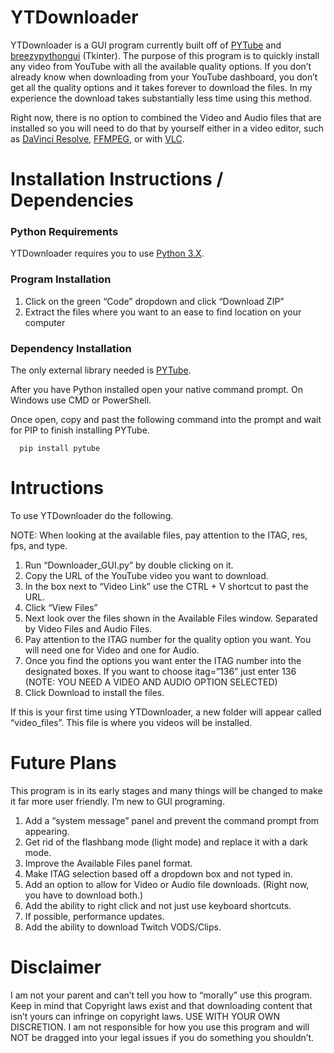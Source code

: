 # YTDownloader
YTDownloader is a GUI program currently built off of [PYTube](https://github.com/pytube/pytube) and [breezypythongui](https://lambertk.academic.wlu.edu/breezypythongui/) (Tkinter). The purpose of this program is to quickly install any video from YouTube with all the available quality options. If you don’t already know when downloading from your YouTube dashboard, you don’t get all the quality options and it takes forever to download the files. In my experience the download takes substantially less time using this method.

Right now, there is no option to combined the Video and Audio files that are installed so you will need to do that by yourself either in a video editor, such as [DaVinci Resolve](https://www.blackmagicdesign.com/products/davinciresolve), [FFMPEG](https://ffmpeg.org/), or with [VLC](https://wiki.videolan.org/VLC_HowTo/Play_an_external_audio_track_for_a_video/). 


# Installation Instructions / Dependencies 

### Python Requirements
YTDownloader requires you to use [Python 3.X](https://www.python.org/).

### Program Installation
1.	Click on the green “Code” dropdown and click “Download ZIP”
2.	Extract the files where you want to an ease to find location on your computer
### Dependency Installation
The only external library needed is [PYTube](https://github.com/pytube/pytube).

After you have Python installed open your native command prompt. On Windows use CMD or PowerShell. 

Once open, copy and past the following command into the prompt and wait for PIP to finish installing PYTube.


      pip install pytube


# Intructions
To use YTDownloader do the following.

NOTE: When looking at the available files, pay attention to the ITAG, res, fps, and type.

1.	Run “Downloader_GUI.py” by double clicking on it.  
2.	Copy the URL of the YouTube video you want to download.
3.	In the box next to “Video Link” use the CTRL + V shortcut to past the URL.
4.	Click “View Files”
5.	Next look over the files shown in the Available Files window. Separated by Video Files  and Audio Files.
6.	Pay attention to the ITAG number for the quality option you want. You will need one for Video and one for Audio.
7.	Once you find the options you want enter the ITAG number into the designated boxes. If you want to choose itag=”136” just enter 136 (NOTE: YOU NEED A VIDEO AND AUDIO OPTION SELECTED)
8.	Click Download to install the files.

If this is your first time using YTDownloader, a new folder will appear called “video_files”. This file is where you videos will be installed.

# Future Plans
This program is in its early stages and many things will be changed to make it far more user friendly. I’m new to GUI programing.

1.	Add a “system message” panel and prevent the command prompt from appearing.
2.	Get rid of the flashbang mode (light mode) and replace it with a dark mode.
3.	Improve the Available Files panel format.
4.	Make ITAG selection based off a dropdown box and not typed in.
5.	Add an option to allow for Video or Audio file downloads. (Right now, you have to download both.)
6.	Add the ability to right click and not just use keyboard shortcuts.
7.	If possible, performance updates.
8.	Add the ability to download Twitch VODS/Clips.


# Disclaimer 
I am not your parent and can’t tell you how to “morally” use this program. Keep in mind that Copyright laws exist and that downloading content that isn’t yours can infringe on copyright laws. USE WITH YOUR OWN DISCRETION. I am not responsible for how you use this program and will NOT be dragged into your legal issues if you do something you shouldn’t.
